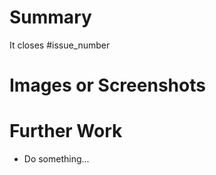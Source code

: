 # Summary <!-- PR 내용에 대한 간단한 요약 및 닫는 이슈 번호 표기. -->

It closes #issue_number

# Images or Screenshots <!-- PR 변경 사항에 대한 Screenshot이나 .gif 파일 -->

# Further Work <!-- PR 이후 개설할 이슈 목록 -->

- Do something...
